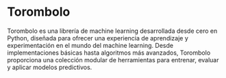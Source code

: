 # Torombolo

Torombolo es una librería de machine learning desarrollada desde cero en Python, diseñada para ofrecer una experiencia de aprendizaje y experimentación en el mundo del machine learning. Desde implementaciones básicas hasta algoritmos más avanzados, Torombolo proporciona una colección modular de herramientas para entrenar, evaluar y aplicar modelos predictivos.